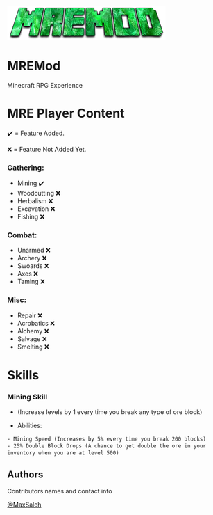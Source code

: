 ![GitHub Logo](/logo.png)

# MREMod
 Minecraft RPG Experience
  
# MRE Player Content

✔️ = Feature Added.

❌ = Feature Not Added Yet.
 
 ### Gathering: 
 - Mining ✔️
 - Woodcutting ❌
 -  Herbalism ❌
 -  Excavation ❌
 -  Fishing ❌
 
 ### Combat: 
 - Unarmed ❌
 - Archery ❌
 - Swoards ❌
 - Axes ❌
 - Taming ❌
 
 ### Misc:
 - Repair ❌
 - Acrobatics ❌
 - Alchemy ❌
 - Salvage ❌
 - Smelting ❌

# Skills

### Mining Skill
- (Increase levels by 1 every time you break any type of ore block)

- Abilities: 
```
- Mining Speed (Increases by 5% every time you break 200 blocks)
- 25% Double Block Drops (A chance to get double the ore in your inventory when you are at level 500)
```

## Authors

Contributors names and contact info

 [@MaxSaleh](https://github.com/MaxSaleh)
